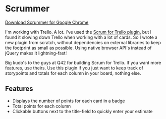# Scrummer

[Download Scrummer for Google Chrome](https://chrome.google.com/webstore/detail/scrummer/pmoipljemkkfadmmoenedgfepbefafnp)

I'm working with Trello. A lot. I've used the [Scrum for Trello plugin](https://github.com/Q42/TrelloScrum), but I found
it slowing down Trello when working with a lot of cards. So I wrote a new plugin
from scratch, without dependencies on external libraries to keep the footprint as
small as possible. Using native browser API's instead of jQuery makes it lightning-fast!

Big kudo's to the guys at Q42 for building Scrum for Trello. If you want more features,
use theirs. Use this plugin if you just want to keep track of storypoints and totals
for each column in your board, nothing else.

## Features

* Displays the number of points for each card in a badge
* Total points for each column
* Clickable buttons next to the title-field to quickly enter your estimate
